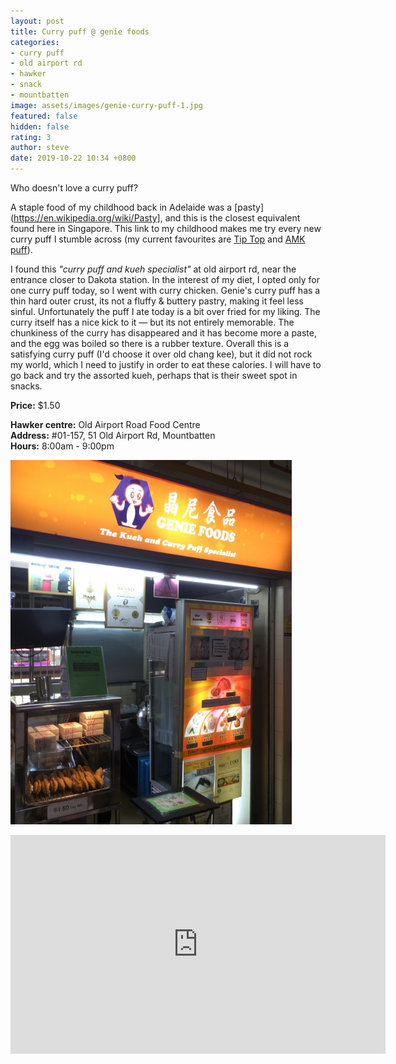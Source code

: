 ```yaml
---
layout: post
title: Curry puff @ genie foods
categories:
- curry puff
- old airport rd
- hawker
- snack
- mountbatten
image: assets/images/genie-curry-puff-1.jpg
featured: false
hidden: false
rating: 3
author: steve
date: 2019-10-22 10:34 +0800
---
```

Who doesn't love a curry puff?

A staple food of my childhood back in Adelaide was a [pasty](https://en.wikipedia.org/wiki/Pasty], and this is the closest equivalent found here in Singapore. This link to my childhood makes me try every new curry puff I stumble across (my current favourites are [Tip Top](http://www.tiptopcurrypuff.com) and [AMK puff](https://www.misstamchiak.com/amk-curry-puff/)).

I found this *"curry puff and kueh specialist"* at old airport rd, near the entrance closer to Dakota station. In the interest of my diet, I opted only for one curry puff today, so I went with curry chicken. Genie's curry puff has a thin hard outer crust, its not a fluffy & buttery pastry, making it feel less sinful. Unfortunately the puff I ate today is a bit over fried for my liking. The curry itself has a nice kick to it — but its not entirely memorable. The chunkiness of the curry has disappeared and it has become more a paste, and the egg was boiled so there is a rubber texture. Overall this is a satisfying curry puff (I'd choose it over old chang kee), but it did not rock my world, which I need to justify in order to eat these calories. I will have to go back and try the assorted kueh, perhaps that is their sweet spot in snacks.

**Price:** $1.50  

**Hawker centre:** Old Airport Road Food Centre  
**Address:** #01-157, 51 Old Airport Rd, Mountbatten  
**Hours:** 8:00am - 9:00pm  

![Genie curry puff](/assets/images/genie-curry-puff-2.jpg "Genie foods curry puff")

<iframe src="https://www.google.com/maps/embed?pb=!1m18!1m12!1m3!1d3988.7782598460744!2d103.88362351421253!3d1.308277299045803!2m3!1f0!2f0!3f0!3m2!1i1024!2i768!4f13.1!3m3!1m2!1s0x31da18475cef345b%3A0x29284a73f1c12cbd!2sOld%20Airport%20Road%20Food%20Centre!5e0!3m2!1sen!2ssg!4v1571657019062!5m2!1sen!2ssg" width="600" height="350" frameborder="0" style="border:0;" allowfullscreen=""></iframe>